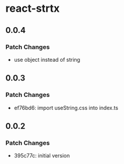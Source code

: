 # react-strtx

## 0.0.4

### Patch Changes

- use object instead of string

## 0.0.3

### Patch Changes

- ef76bd6: import useString.css into index.ts

## 0.0.2

### Patch Changes

- 395c77c: initial version
